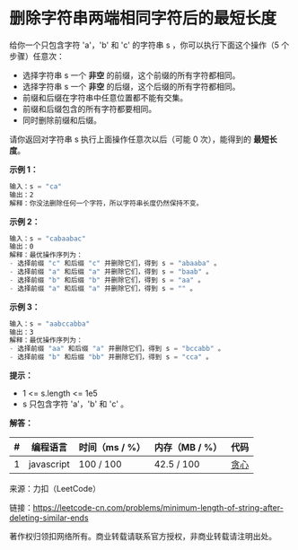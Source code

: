 # 删除字符串两端相同字符后的最短长度

给你一个只包含字符 'a'，'b' 和 'c' 的字符串 s ，你可以执行下面这个操作（5 个步骤）任意次：

- 选择字符串 s 一个 **非空** 的前缀，这个前缀的所有字符都相同。
- 选择字符串 s 一个 **非空** 的后缀，这个后缀的所有字符都相同。
- 前缀和后缀在字符串中任意位置都不能有交集。
- 前缀和后缀包含的所有字符都要相同。
- 同时删除前缀和后缀。

请你返回对字符串 s 执行上面操作任意次以后（可能 0 次），能得到的 **最短长度**。

**示例 1：**

``` javascript
输入：s = "ca"
输出：2
解释：你没法删除任何一个字符，所以字符串长度仍然保持不变。
```

**示例 2：**

``` javascript
输入：s = "cabaabac"
输出：0
解释：最优操作序列为：
- 选择前缀 "c" 和后缀 "c" 并删除它们，得到 s = "abaaba" 。
- 选择前缀 "a" 和后缀 "a" 并删除它们，得到 s = "baab" 。
- 选择前缀 "b" 和后缀 "b" 并删除它们，得到 s = "aa" 。
- 选择前缀 "a" 和后缀 "a" 并删除它们，得到 s = "" 。
```

**示例 3：**

``` javascript
输入：s = "aabccabba"
输出：3
解释：最优操作序列为：
- 选择前缀 "aa" 和后缀 "a" 并删除它们，得到 s = "bccabb" 。
- 选择前缀 "b" 和后缀 "bb" 并删除它们，得到 s = "cca" 。
```

**提示：**

- 1 <= s.length <= 1e5
- s 只包含字符 'a'，'b' 和 'c' 。

**解答：**

**#**|**编程语言**|**时间（ms / %）**|**内存（MB / %）**|**代码**
--|--|--|--|--
1|javascript|100 / 100|42.5 / 100|[贪心](./javascript/ac_v1.js)

来源：力扣（LeetCode）

链接：https://leetcode-cn.com/problems/minimum-length-of-string-after-deleting-similar-ends

著作权归领扣网络所有。商业转载请联系官方授权，非商业转载请注明出处。
